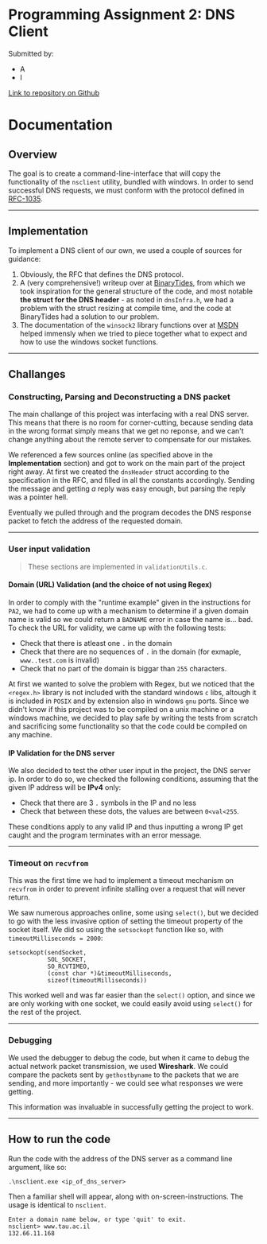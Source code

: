 # Programming Assignment 2: DNS Client
Submitted by:
* A
* I

[Link to repository on Github](https://github.com/g-bulgarit/Intro-to-Computer-Networking/tree/main/PA2_DNS_Client)

# **Documentation**

## **Overview**
The goal is to create a command-line-interface that will copy the functionality of the `nsclient` utility, bundled with windows.
In order to send successful DNS requests, we must conform with the protocol defined in [RFC-1035](https://datatracker.ietf.org/doc/html/rfc1035).

-----------------

## **Implementation**
To implement a DNS client of our own, we used a couple of sources for guidance:
1. Obviously, the RFC that defines the DNS protocol.
2. A (very comprehensive!) writeup over at [BinaryTides](https://www.binarytides.com/dns-query-code-in-c-with-winsock/), from which we took inspiration for the general structure of the code, and most notable **the struct for the DNS header** - as noted in `dnsInfra.h`, we had a problem with the struct resizing at compile time, and the code at BinaryTides had a solution to our problem.
3. The documentation of the `winsock2` library functions over at [MSDN](https://docs.microsoft.com/en-us/windows/win32/api/winsock2/) helped immensly when we tried to piece together what to expect and how to use the windows socket functions.

-----------------

## **Challanges**
### **Constructing, Parsing and Deconstructing a DNS packet**
The main challange of this project was interfacing with a real DNS server. This means that there is no room for corner-cutting, because sending data in the wrong format simply means that we get no reponse, and we can't change anything about the remote server to compensate for our mistakes.

We referenced a few sources online (as specified above in the **Implementation** section) and got to work on the main part of the project right away.
At first we created the `dnsHeader` struct according to the specification in the RFC, and filled in all the constants accordingly. Sending the message and getting *a* reply was easy enough, but parsing the reply was a pointer hell.

Eventually we pulled through and the program decodes the DNS response packet to fetch the address of the requested domain.

-----------------

### **User input validation**
>These sections are implemented in `validationUtils.c`.

#### **Domain (URL) Validation (and the choice of not using Regex)**
In order to comply with the "runtime example" given in the instructions for `PA2`, we had to come up with a mechanism to determine if a given domain name is valid so we could return a `BADNAME` error in case the name is... bad.
To check the URL for validity, we came up with the following tests:
* Check that there is atleast one `.` in the domain
* Check that there are no sequences of `.` in the domain (for exmaple, `www..test.com` is invalid)
* Check that no part of the domain is biggar than `255` characters.

At first we wanted to solve the problem with Regex, but we noticed that the `<regex.h>` library is not included with the standard windows `c` libs, altough it is included in `POSIX` and by extension also in windows `gnu` ports. Since we didn't know if this project was to be compiled on a unix machine or a windows machine, we decided to play safe by writing the tests from scratch and sacrificing some functionality so that the code could be compiled on any machine. 

#### **IP Validation for the DNS server**
We also decided to test the other user input in the project, the DNS server ip.
In order to do so, we checked the following conditions, assuming that the given IP address will be **IPv4** only:
* Check that there are 3 `.` symbols in the IP and no less
* Check that between these dots, the values are between `0<val<255`.

These conditions apply to any valid IP and thus inputting a wrong IP get caught and the program terminates with an error message.

-----------------

### **Timeout on `recvfrom`**
This was the first time we had to implement a timeout mechanism on `recvfrom` in order to prevent infinite stalling over a request that will never return.

We saw numerous approaches online, some using `select()`, but we decided to go with the less invasive option of setting the timeout property of the socket itself. We did so using the `setsockopt` function like so, with `timeoutMilliseconds = 2000`:
```
setsockopt(sendSocket, 
           SOL_SOCKET, 
           SO_RCVTIMEO, 
           (const char *)&timeoutMilliseconds, 
           sizeof(timeoutMilliseconds))
```

This worked well and was far easier than the `select()` option, and since we are only working with one socket, we could easily avoid using `select()` for the rest of the project.

-----------------

### **Debugging**
We used the debugger to debug the code, but when it came to debug the actual network packet transmission, we used **Wireshark**.
We could compare the packets sent by `gethostbyname` to the packets that we are sending, and more importantly - we could see what responses we were getting. 

This information was invaluable in successfully getting the project to work.

-----------------

## **How to run the code**
Run the code with the address of the DNS server as a command line argument, like so:
```
.\nsclient.exe <ip_of_dns_server>
```
Then a familiar shell will appear, along with on-screen-instructions. The usage is identical to `nsclient`.

```
Enter a domain name below, or type 'quit' to exit.
nsclient> www.tau.ac.il
132.66.11.168
```
